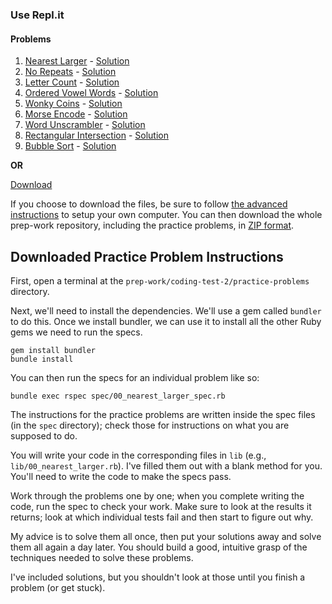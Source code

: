 ### **Use Repl.it**
#### Problems

1. [Nearest Larger][nearest_larger] - [Solution][nearest_larger_sol]
2. [No Repeats][no_repeats] - [Solution][no_repeats_sol]
3. [Letter Count][letter_count] - [Solution][letter_count_sol]
4. [Ordered Vowel Words][ordered_vowel_words] - [Solution][ordered_vowel_words_sol]
5. [Wonky Coins][wonky_coins] - [Solution][wonky_coins_sol]
6. [Morse Encode][morse_encode] - [Solution][morse_encode_sol]
7. [Word Unscrambler][word_unscrambler] - [Solution][word_unscrambler_sol]
8. [Rectangular Intersection][rec_intersection] - [Solution][rec_intersection_sol]
9. [Bubble Sort][bubble_sort] - [Solution][bubble_sort_sol]

**OR**

[Download][download-problems]

If you choose to download the files, be sure to follow [the advanced instructions][setup] to setup your own computer. You can then download the whole prep-work repository, including the practice problems, in [ZIP format][repo-zip].

[download-problems]: ../practice-problems-2.zip
[repo-zip]: https://github.com/appacademy/prep-work/archive/master.zip
[setup]: ../../coding-test-1/setup
[nearest_larger]: https://repl.it/@AppAcademy/NearestLarger
[nearest_larger_sol]: https://repl.it/@AppAcademy/NearestLargerSolution
[no_repeats]: https://repl.it/@AppAcademy/NoRepeats
[no_repeats_sol]: https://repl.it/@AppAcademy/NoRepeatsSolution
[letter_count]: https://repl.it/@AppAcademy/LetterCount
[letter_count_sol]: https://repl.it/@AppAcademy/LetterCountSolution
[ordered_vowel_words]: https://repl.it/@AppAcademy/OrderedVowelWords
[ordered_vowel_words_sol]: https://repl.it/@AppAcademy/OrderedVowelsSolution
[wonky_coins]: https://repl.it/@AppAcademy/WonkyCoins
[wonky_coins_sol]: https://repl.it/@AppAcademy/WonkyCoinsSolution
[morse_encode]: https://repl.it/@AppAcademy/MorseEncode
[morse_encode_sol]: https://repl.it/@AppAcademy/MorseEncodeSolution
[word_unscrambler]: https://repl.it/@AppAcademy/WordUnscrambler
[word_unscrambler_sol]: https://repl.it/BrIp/0
[rec_intersection]: https://repl.it/@AppAcademy/RectangleIntersection
[rec_intersection_sol]: https://repl.it/@AppAcademy/RectangleIntersectionSolution
[bubble_sort]: https://repl.it/@AppAcademy/BubbleSort
[bubble_sort_sol]: https://repl.it/@AppAcademy/BubbleSortSolution

## Downloaded Practice Problem Instructions

First, open a terminal at the
`prep-work/coding-test-2/practice-problems` directory.

Next, we'll need to install the dependencies. We'll use a gem called
`bundler` to do this. Once we install bundler, we can use it to install
all the other Ruby gems we need to run the specs.

    gem install bundler
    bundle install

You can then run the specs for an individual problem like so:

    bundle exec rspec spec/00_nearest_larger_spec.rb

The instructions for the practice problems are written inside the spec
files (in the `spec` directory); check those for instructions on what
you are supposed to do.

You will write your code in the corresponding files in `lib` (e.g.,
`lib/00_nearest_larger.rb`). I've filled them out with a blank method
for you. You'll need to write the code to make the specs pass.

Work through the problems one by one; when you complete writing the
code, run the spec to check your work. Make sure to look at the
results it returns; look at which individual tests fail and then start
to figure out why.

My advice is to solve them all once, then put your solutions away and
solve them all again a day later. You should build a good, intuitive
grasp of the techniques needed to solve these problems.

I've included solutions, but you shouldn't look at those until you
finish a problem (or get stuck).
